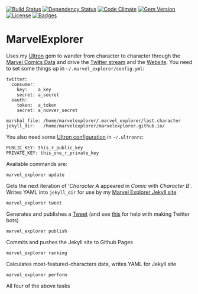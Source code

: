 [![Build Status](https://travis-ci.org/marvelexplorer/marvel_explorer.svg)](https://travis-ci.org/marvelexplorer/marvel_explorer)
[![Dependency Status](http://img.shields.io/gemnasium/marvelexplorer/marvel_explorer.svg)](https://gemnasium.com/marvelexplorer/marvel_explorer)
[![Code Climate](http://img.shields.io/codeclimate/github/marvelexplorer/marvel_explorer.svg)](https://codeclimate.com/github/marvelexplorer/marvel_explorer)
[![Gem Version](http://img.shields.io/gem/v/marvel_explorer.svg)](https://rubygems.org/gems/marvel_explorer)
[![License](http://img.shields.io/:license-mit-blue.svg)](http://marvelexplorer.mit-license.org)
[![Badges](http://img.shields.io/:badges-6/6-ff6799.svg)](https://github.com/badges/badgerbadgerbadger)

# MarvelExplorer

Uses my [Ultron](http://pikesley.org/projects/ultron) gem to wander from character to character through the [Marvel Comics Data](http://developer.marvel.com/) and drive the [Twitter stream](https://twitter.com/marvel_explorer) and the [Website](http://marvelexplorer.github.io/). You need to set some things up in `~/.marvel_explorer/config.yml`:

    twitter:
      consumer:
        key:    a_key
        secret: a_secret
      oauth:
        token:  a_token
        secret: a_nuvver_secret

    marshal_file: /home/marvelexplorer/.marvel_explorer/last.character
    jekyll_dir:   /home/marvelexplorer/marvelexplorer.github.io/

You also need some [Ultron configuration](https://github.com/pikesley/ultron/blob/master/README.md) in `~/.ultronrc`:

    PUBLIC_KEY: this_r_public_key
    PRIVATE_KEY: this_one_r_private_key

Available commands are:

    marvel_explorer update

Gets the next iteration of '_Character A_ appeared in _Comic_ with _Character B_'. Writes YAML into `jekyll_dir` for use by my [Marvel Explorer Jekyll site](https://github.com/marvelexplorer/marvelexplorer.github.io)

    marvel_explorer tweet

Generates and publishes a [Tweet](https://twitter.com/marvel_explorer) (and see [this](http://dghubble.com/blog/posts/twitter-app-write-access-and-bots/) for help with making Twitter bots)

    marvel_explorer publish

Commits and pushes the Jekyll site to Github Pages

    marvel_explorer ranking

Calculates most-featured-characters data, writes YAML for Jekyll site

    marvel_explorer perform

All four of the above tasks
